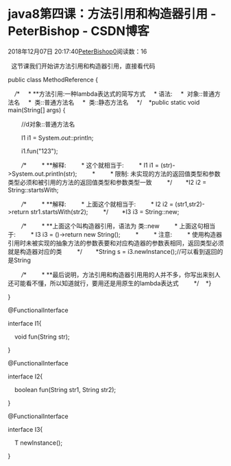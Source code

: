 # java8第四课：方法引用和构造器引用 - PeterBishop - CSDN博客





2018年12月07日 20:17:40[PeterBishop0](https://me.csdn.net/qq_40061421)阅读数：16








  这节课我们开始讲方法引用和构造器引用，直接看代码


public class MethodReference {



    */**     * **方法引用:一种lambda表达式的简写方式     * 语法:     *  对象::普通方法名     *  类::普通方法名     *  类::静态方法名     */    *public static void main(String[] args) {

        //d对象::普通方法名

        I1 i1 = System.*out*::println;

        i1.fun("123");

        */**         * **解释:         * 这个就相当于:         * I1 i1 = (str)->System.out.println(str);         *         * 限制: 未实现的方法的返回值类型和参数类型必须和被引用的方法的返回值类型和参数类型一致         */        *I2 i2 = String::startsWith;

        */**         * **解释:         * 上面这个就相当于:         * I2 i2 = (str1,str2)->return str1.startsWith(str2);         */        *I3<String> i3 = String::new;

        */**         * **上面这个叫构造器引用，语法为 类::new         * 上面这句相当于:         * I3 i3 = ()->return new String();         *         * 注意:         * 使用构造器引用时未被实现的抽象方法的参数表要和对应构造器的参数表相同，返回类型必须就是构造器对应的类         */        *String s = i3.newInstance();//可以看到返回的是String



        */**         * **最后说明，方法引用和构造器引用用的人并不多，你写出来别人还可能看不懂，所以知道就行，要用还是用原生的lambda表达式         */    *}

}



@FunctionalInterface

interface I1{

    void fun(String str);

}



@FunctionalInterface

interface I2{

    boolean fun(String str1, String str2);

}



@FunctionalInterface

interface I3<T>{

    T newInstance();

}




